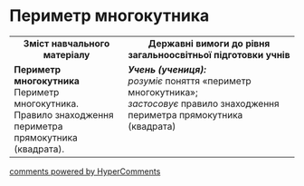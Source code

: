 <div id="hypercomments_widget" class="js-hypercomments-widget invisible"></div>

# Периметр  многокутника
<table>
  <tr>
    <td width="40%" align="center"><b>Зміст навчального матеріалу<b></td>
    <td width="60%" align="center"><b>Державні вимоги до рівня загальноосвітньої підготовки учнів</b></td>
  </tr>
  <tr>
    <td width="40%" style="vertical-align:top !important;"><b>Периметр  многокутника</b><br>
Периметр многокутника.<br>
Правило знаходження периметра прямокутника (квадрата).<br></td>
    <td width="60%" style="vertical-align:top !important;"><i><b>Учень (учениця):</b></i><br>
<i>розуміє</i> поняття «периметр многокутника»;<br>
<i>застосовує</i> правило знаходження периметра прямокутника (квадрата)<br></td>
  </tr>
</table>

<div class="js-hypercomments-container">
    <a href="http://hypercomments.com" class="hc-link" title="comments widget">comments powered by HyperComments</a>
</div>